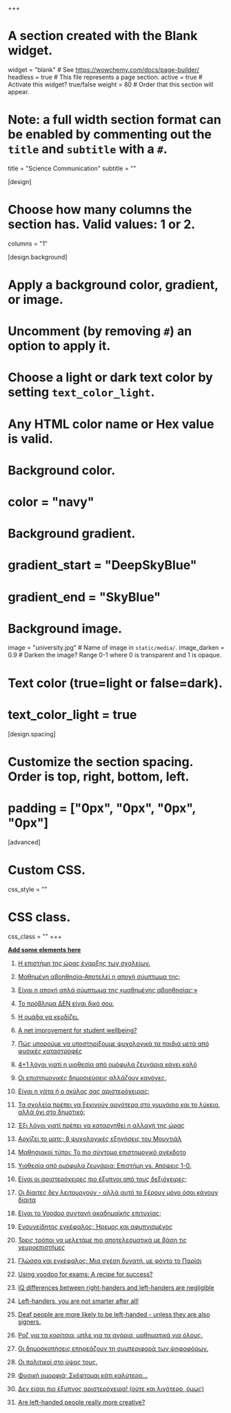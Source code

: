 +++
# A section created with the Blank widget.
widget = "blank"  # See https://wowchemy.com/docs/page-builder/
headless = true  # This file represents a page section.
active = true  # Activate this widget? true/false
weight = 80  # Order that this section will appear.

# Note: a full width section format can be enabled by commenting out the `title` and `subtitle` with a `#`.
title = "Science Communication"
subtitle = ""

[design]
  # Choose how many columns the section has. Valid values: 1 or 2.
  columns = "1"

[design.background]
  # Apply a background color, gradient, or image.
  #   Uncomment (by removing `#`) an option to apply it.
  #   Choose a light or dark text color by setting `text_color_light`.
  #   Any HTML color name or Hex value is valid.

  # Background color.
  # color = "navy"
  
  # Background gradient.
  # gradient_start = "DeepSkyBlue"
  # gradient_end = "SkyBlue"
  
  # Background image.
   image = "university.jpg"  # Name of image in `static/media/`.
   image_darken = 0.9  # Darken the image? Range 0-1 where 0 is transparent and 1 is opaque.

  # Text color (true=light or false=dark).
  # text_color_light = true

[design.spacing]
  # Customize the section spacing. Order is top, right, bottom, left.
  # padding = ["0px", "0px", "0px", "0px"]

[advanced]
 # Custom CSS. 
 css_style = ""
 
 # CSS class.
 css_class = ""
+++

[**Add some elements here**](https://wowchemy.com/docs/writing-markdown-latex/)

1.	[Η επιστήμη της ώρας έναρξης των σχολείων.](https://www.tanea.gr/print/2018/09/21/opinions/i-epistimi-tis-oras-enarksis-ton-sxoleion/)

2.	[Μαθημένη αβοηθησία-Αποτελεί η αποχή σύμπτωμα της;](http://booksjournal.gr/component/k2/item/1715-%CF%84%CE%B5%CF%8D%CF%87%CE%BF%CF%82-62)

3.	[Είναι η αποχή απλά σύμπτωμα της «μαθημένης αβοηθησίας;»](https://www.protagon.gr/apopseis/editorial/apoxi-einai-apla-sybtwma-tis-mathimenis-avoithisias-43142000000)

4.	[Το πρόβλημα ΔΕΝ είναι δικό σου.](https://www.protagon.gr/apopseis/ideas/to-provlima-den-einai-diko-sou-28275000000#!)

5.	[Η ομάδα να κερδίζει.](https://www.protagon.gr/apopseis/ideas/i-omada-na-kerdizei-26635000000#!)

6.	[A net improvement for student wellbeing?](https://www.patapiatzotzoli.com/wp-content/uploads/2016/04/A-net-improvement-for-student-wellbeing-2.pdf)

7.	[Πώς μπορούμε να υποστηρίξουμε ψυχολογικά τα παιδιά μετά από φυσικές καταστροφές](https://www.athensvoice.gr/life/health/463221_pos-mporoyme-na-ypostirixoyme-psyhologika-ta-paidia-meta-apo-fysikes-katastrofes)

8.	[ 4+1 λόγοι γιατί η υιοθεσία από ομόφυλα ζευγάρια κάνει καλό](https://www.athensvoice.gr/politics/436283_4-1-logoi-poy-i-yiothesia-apo-omofyla-zeygaria-kanei-kalo)

9.	[Οι επιστημονικές δημοσιεύσεις αλλάζουν κανόνες.](https://www.athensvoice.gr/world/434339_oi-epistimonikes-dimosieyseis-allazoyn-kanones)

10.	[Είναι η γάτα ή ο σκύλος σας αριστερόχειρας;](https://a8inea.com/ine-i-gata-i-o-skylos-sas-aristerochiras/)

11.	[Τα σχολεία πρέπει να ξεκινούν αργότερα στο γυμνάσιο και το λύκειο, αλλά όχι στο δημοτικό;](https://a8inea.com/ta-scholia-prepi-na-xekinoun-argotera-sto-gymnasio-ke-to-lykio-alla-ochi-sto-dimotiko/)

12.	[Έξι λόγοι γιατί πρέπει να καταργηθεί η αλλαγή της ώρας](https://a8inea.com/6-logi-giati-prepi-na-katargithi-i-allagi-tis-oras/)

13.	[Αρχίζει το ματς: 8 ψυχολογικές εξηγήσεις του Μουντιάλ](https://a8inea.com/archizi-to-mats-8-psychologikes-exigisis-tou-mountial/)

14.	[Μαθησιακοί τύποι: Το πιο σύντομο επιστημονικό ανέκδοτο](https://a8inea.com/mathisiaki-typi-to-pio-syntomo-epistimoniko-anekdoto/)

15.	[Υιοθεσία από ομόφυλα ζευγάρια: Επιστήμη vs. Απόψεις 1-0.](https://a8inea.com/yiothesia-apo-omofyla-zevgaria/)

16.	[Είναι οι αριστερόχειρες πιο έξυπνοι από τους δεξιόχειρες;](https://a8inea.com/mythos-i-diafores-noimosynis-anamesa-se-dexiochires-aristerochires/)

17.	[Οι δίαιτες δεν λειτουργούν - αλλά αυτό το ξέρουν μόνο όσοι κάνουν δίαιτα](https://a8inea.com/i-dietes-den-litourgoun-alla-afto-to-xeroun-mono-osi-kanoun-dieta/)

18.	[Είναι το Voodoo συνταγή ακαδημαϊκής επιτυχίας; ](https://a8inea.com/ine-to-voodoo-syntagi-akadimaikis-epitychias/)

19.	[Ενσυνείδητος εγκέφαλος: Ήρεμος και αφυπνισμένος](https://a8inea.com/ensyniditos-egkefalos-iremos-afypnismenos/)

20.	[Τρεις τρόποι να μελετάμε πιο αποτελεσματικά με βάση τις νευροεπιστήμες](https://a8inea.com/3-tropi-na-meletame-pio-apotelesmatika-me-vasi-tis-nevroepistimes/)

21.	[Γλώσσα και εγκέφαλος: Μια σχέση δυνατή, με φόντο το Παρίσι](https://a8inea.com/glossa-egkefalos-mia-schesi-dynati-me-fonto-to-parisi/)

22.	[Using voodoo for exams: A recipe for success?](https://issuu.com/thelookingglass/docs/thelookingglassiss2)

23.	[IQ differences between right-handers and left-handers are negligible](https://atlasofscience.org/iq-differences-between-right-handers-and-left-handers-are-negligible/)

24.	[Left-handers, you are not smarter after all!](https://atlasofscience.org/left-handers-you-are/)

25.	[Deaf people are more likely to be left-handed - unless they are also signers.](https://atlasofscience.org/deaf-people-are-more-likely-to-be-left-handed-unless-they-are-also-signers/)

26.	[Ροζ για τα κορίτσια, μπλε για τα αγόρια, μαθηματικά για όλους.](https://www.athensvoice.gr/politics/361611_roz-gia-ta-koritsia-mple-gia-ta-agoria-mathimatika-gia-oloys)

27.	[Οι δημοσκοπήσεις επηρεάζουν τη συμπεριφορά των ψηφοφόρων.](https://www.athensvoice.gr/politics/108595_oi-dimoskopiseis-epireazoyn-ti-symperifora-ton-psifoforon)

28.	[Οι πολιτικοί στο ύψος τους.](https://www.protagon.gr/themata/technology-science/oi-politikoi-sto-ypsos-tous-43003000000)

29.	[Φυσική ομορφιά; Σκέφτομαι κάτι καλύτερο...](https://www.protagon.gr/apopseis/ideas/fysiki-omorfia-skeftomai-kati-kalytero-40340000000)

30.	[Δεν είσαι πιο έξυπνος αριστερόχειρα! (ούτε και λιγότερο, όμως)](https://scinews.eu/ta-nea-tis-epistimis/710-den-eisai-pio-eksypnos-aristeroxeira-oyte-kai-ligotero-omos)

31.	[Are left-handed people really more creative?](https://lighthouse.mq.edu.au/article/please-explain/april-2019/are-left-handed-people-really-more-creative)
